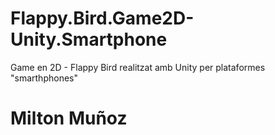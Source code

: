 # Flappy.Bird.Game2D-Unity.Smartphone
Game en 2D - Flappy Bird realitzat amb Unity per plataformes "smarthphones"
# Milton Muñoz
